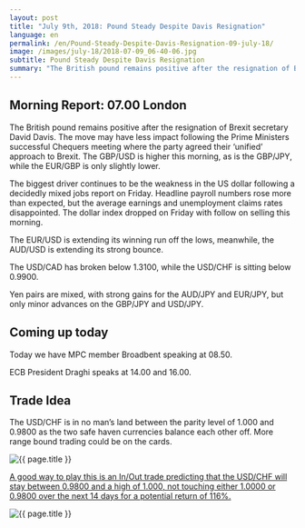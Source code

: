 ```yaml
---
layout: post
title: "July 9th, 2018: Pound Steady Despite Davis Resignation"
language: en
permalink: /en/Pound-Steady-Despite-Davis-Resignation-09-july-18/
image: /images/july-18/2018-07-09_06-40-06.jpg
subtitle: Pound Steady Despite Davis Resignation
summary: "The British pound remains positive after the resignation of Brexit secretary David Davis. The move may have less impact following the Prime Ministers successful Chequers meeting where the party agreed their ‘unified’ approach to Brexit"
---
```

## Morning Report: 07.00 London

The British pound remains positive after the resignation of Brexit secretary David Davis. The move may have less impact following the Prime Ministers successful Chequers meeting where the party agreed their ‘unified’ approach to Brexit. The GBP/USD is higher this morning, as is the GBP/JPY, while the EUR/GBP is only slightly lower. 

The biggest driver continues to be the weakness in the US dollar following a decidedly mixed jobs report on Friday. Headline payroll numbers rose more than expected, but the average earnings and unemployment claims rates disappointed. The dollar index dropped on Friday with follow on selling this morning. 

The EUR/USD is extending its winning run off the lows, meanwhile, the AUD/USD is extending its strong bounce. 

The USD/CAD has broken below 1.3100, while the USD/CHF is sitting below 0.9900.

Yen pairs are mixed, with strong gains for the AUD/JPY and EUR/JPY, but only minor advances on the GBP/JPY and USD/JPY. 

## Coming up today

Today we have MPC member Broadbent speaking at 08.50. 

ECB President Draghi speaks at 14.00 and 16.00. 

## Trade Idea

The USD/CHF is in no man’s land between the parity level of 1.000 and 0.9800 as the two safe haven currencies balance each other off. More range bound trading could be on the cards.

<img class="post-image" src="{{ site.url }}/images/july-18/2018-07-09_06-40-06.jpg" alt="{{ page.title }}" title="{{ page.title }}">

<a href="%LINK%%?currency=GBP&market=forex&underlying=frxUSDCHF&formname=staysinout&duration_amount=14&duration_units=d&amount=10&amount_type=stake&expiry_type=duration&barrier_high=1&barrier_low=0.98" target="_blank">A good way to play this is an In/Out trade predicting that the USD/CHF will stay between 0.9800 and a high of 1.000, not touching either 1.0000 or 0.9800 over the next 14 days for a potential return of 116%.</a>

<img class="post-image" src="{{ site.url }}/images/july-18/2018-07-09_06-42-05.jpg" alt="{{ page.title }}" title="{{ page.title }}">
